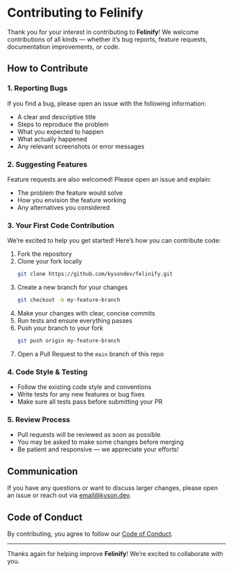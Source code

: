 # Contributing to Felinify

Thank you for your interest in contributing to **Felinify**! We welcome contributions of all kinds — whether it’s bug reports, feature requests, documentation improvements, or code.

## How to Contribute

### 1. Reporting Bugs

If you find a bug, please open an issue with the following information:

- A clear and descriptive title
- Steps to reproduce the problem
- What you expected to happen
- What actually happened
- Any relevant screenshots or error messages

### 2. Suggesting Features

Feature requests are also welcomed! Please open an issue and explain:

- The problem the feature would solve
- How you envision the feature working
- Any alternatives you considered

### 3. Your First Code Contribution

We’re excited to help you get started! Here’s how you can contribute code:

1. Fork the repository
2. Clone your fork locally
   ```bash
   git clone https://github.com/kysondev/felinify.git
   ```
3. Create a new branch for your changes
   ```bash
   git checkout -b my-feature-branch
   ```
4. Make your changes with clear, concise commits
5. Run tests and ensure everything passes
6. Push your branch to your fork
   ```bash
   git push origin my-feature-branch
   ```
7. Open a Pull Request to the `main` branch of this repo

### 4. Code Style & Testing

- Follow the existing code style and conventions
- Write tests for any new features or bug fixes
- Make sure all tests pass before submitting your PR

### 5. Review Process

- Pull requests will be reviewed as soon as possible
- You may be asked to make some changes before merging
- Be patient and responsive — we appreciate your efforts!

## Communication

If you have any questions or want to discuss larger changes, please open an issue or reach out via email@kyson.dev.

## Code of Conduct

By contributing, you agree to follow our [Code of Conduct](./CODE_OF_CONDUCT.md).

---

Thanks again for helping improve **Felinify**! We’re excited to collaborate with you.
